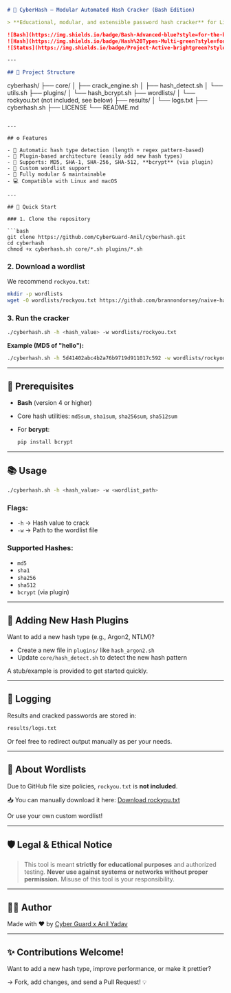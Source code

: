 ```markdown
# 🔐 CyberHash – Modular Automated Hash Cracker (Bash Edition)

> **Educational, modular, and extensible password hash cracker** for Linux/macOS written entirely in Bash.

![Bash](https://img.shields.io/badge/Bash-Advanced-blue?style=for-the-badge)
![Hash](https://img.shields.io/badge/Hash%20Types-Multi-green?style=for-the-badge)
![Status](https://img.shields.io/badge/Project-Active-brightgreen?style=for-the-badge)

---

## 📁 Project Structure

```

cyberhash/
├── core/
│   ├── crack\_engine.sh
│   ├── hash\_detect.sh
│   └── utils.sh
├── plugins/
│   └── hash\_bcrypt.sh
├── wordlists/
│   └── rockyou.txt (not included, see below)
├── results/
│   └── logs.txt
├── cyberhash.sh
├── LICENSE
└── README.md

````

---

## ⚙️ Features

- 🧠 Automatic hash type detection (length + regex pattern-based)
- 🔌 Plugin-based architecture (easily add new hash types)
- 🔐 Supports: MD5, SHA-1, SHA-256, SHA-512, **bcrypt** (via plugin)
- 📄 Custom wordlist support
- 🔄 Fully modular & maintainable
- 💻 Compatible with Linux and macOS

---

## 🚀 Quick Start

### 1. Clone the repository

```bash
git clone https://github.com/CyberGuard-Anil/cyberhash.git
cd cyberhash
chmod +x cyberhash.sh core/*.sh plugins/*.sh
````

### 2. Download a wordlist

We recommend `rockyou.txt`:

```bash
mkdir -p wordlists
wget -O wordlists/rockyou.txt https://github.com/brannondorsey/naive-hashcat/releases/download/data/rockyou.txt
```

### 3. Run the cracker

```bash
./cyberhash.sh -h <hash_value> -w wordlists/rockyou.txt
```

**Example (MD5 of "hello"):**

```bash
./cyberhash.sh -h 5d41402abc4b2a76b9719d911017c592 -w wordlists/rockyou.txt
```

---

## 🔧 Prerequisites

* **Bash** (version 4 or higher)
* Core hash utilities: `md5sum`, `sha1sum`, `sha256sum`, `sha512sum`
* For **bcrypt**:

  ```bash
  pip install bcrypt
  ```

---

## 📚 Usage

```bash
./cyberhash.sh -h <hash_value> -w <wordlist_path>
```

### Flags:

* `-h` → Hash value to crack
* `-w` → Path to the wordlist file

### Supported Hashes:

* `md5`
* `sha1`
* `sha256`
* `sha512`
* `bcrypt` (via plugin)

---

## 🧩 Adding New Hash Plugins

Want to add a new hash type (e.g., Argon2, NTLM)?

* Create a new file in `plugins/` like `hash_argon2.sh`
* Update `core/hash_detect.sh` to detect the new hash pattern

A stub/example is provided to get started quickly.

---

## 📝 Logging

Results and cracked passwords are stored in:

```bash
results/logs.txt
```

Or feel free to redirect output manually as per your needs.

---

## 🚫 About Wordlists

Due to GitHub file size policies, `rockyou.txt` is **not included**.

📥 You can manually download it here:
[Download rockyou.txt](https://github.com/brannondorsey/naive-hashcat/releases/download/data/rockyou.txt)

Or use your own custom wordlist!

---

## 🛡️ Legal & Ethical Notice

> This tool is meant **strictly for educational purposes** and authorized testing.
> **Never use against systems or networks without proper permission.**
> Misuse of this tool is your responsibility.

---

## 👨‍💻 Author

Made with ❤️ by [Cyber Guard x Anil Yadav](https://github.com/CyberGuard-Anil)

---

## ✨ Contributions Welcome!

Want to add a new hash type, improve performance, or make it prettier?

→ Fork, add changes, and send a Pull Request! 💡

```

